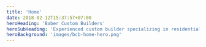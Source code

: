 ```yaml
---
title: 'Home'
date: 2018-02-12T15:37:57+07:00
heroHeading: 'Baber Custom Builders'
heroSubHeading: 'Experienced custom builder specializing in residential and commercial remodeling'
heroBackground: 'images/bcb-home-hero.png'
---
```

